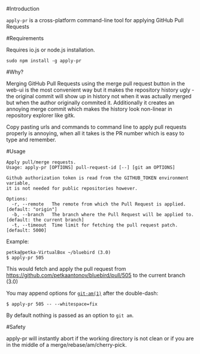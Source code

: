 #Introduction

`apply-pr` is a cross-platform command-line tool for applying GitHub Pull Requests

#Requirements

Requires io.js or node.js installation.

```
sudo npm install -g apply-pr
```

#Why?

Merging GitHub Pull Requests using the merge pull request button in the web-ui is the most convenient way but it makes the repository history  ugly - the original commit will show up in history not when it was actually merged but when the author originally commited it. Additionally
it creates an annoying merge commit which makes the history look non-linear in repository explorer like gitk.

Copy pasting urls and commands to command line to apply pull requests properly is annoying, when all it takes is the PR number which is easy to type and remember.

#Usage

```
Apply pull/merge requests.
Usage: apply-pr [OPTIONS] pull-request-id [--] [git am OPTIONS]

Github authorization token is read from the GITHUB_TOKEN environment variable,
it is not needed for public repositories however.

Options:
  -r, --remote   The remote from which the Pull Request is applied.     [default: "origin"]
  -b, --branch   The branch where the Pull Request will be applied to.  [default: the current branch]
  -t, --timeout  Time limit for fetching the pull request patch.        [default: 5000]
```

Example:

```
petka@petka-VirtualBox ~/bluebird (3.0)
$ apply-pr 505
```

This would fetch and apply the pull request from https://github.com/petkaantonov/bluebird/pull/505 to the current branch (3.0)

You may append options for [`git-am(1)`](https://www.kernel.org/pub/software/scm/git/docs/git-am.html) after the double-dash:

```
$ apply-pr 505 -- --whitespace=fix
```

By default nothing is passed as an option to `git am`.

#Safety

apply-pr will instantly abort if the working directory is not clean or if you are in the middle of a merge/rebase/am/cherry-pick.
